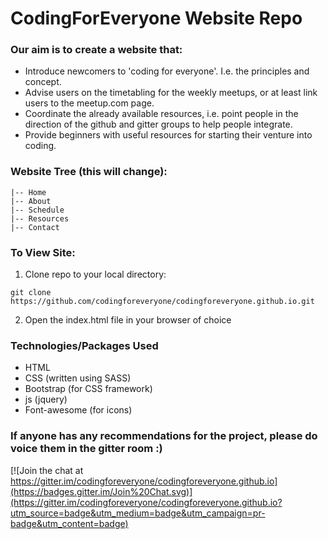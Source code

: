 # CodingForEveryone Website Repo

### Our aim is to create a website that:
 - Introduce newcomers to 'coding for everyone'. I.e. the principles and concept.
 - Advise users on the timetabling for the weekly meetups, or at least link users to the meetup.com page.
 - Coordinate the already available resources, i.e. point people in the direction of the github and gitter groups to help people integrate.
 - Provide beginners with useful resources for starting their venture into coding.

###  Website Tree (this will change):

```
|-- Home
|-- About
|-- Schedule
|-- Resources
|-- Contact
```

### To View Site:

1) Clone repo to your local directory:

```
git clone https://github.com/codingforeveryone/codingforeveryone.github.io.git
```
2) Open the index.html file in your browser of choice

### Technologies/Packages Used

- HTML
- CSS (written using SASS)
- Bootstrap (for CSS framework)
- js (jquery)
- Font-awesome (for icons)

### If anyone has any recommendations for the project, please do voice them in the gitter room :)

[![Join the chat at https://gitter.im/codingforeveryone/codingforeveryone.github.io](https://badges.gitter.im/Join%20Chat.svg)](https://gitter.im/codingforeveryone/codingforeveryone.github.io?utm_source=badge&utm_medium=badge&utm_campaign=pr-badge&utm_content=badge)
